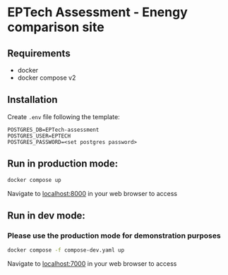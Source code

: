 # EPTech Assessment - Enengy comparison site

## Requirements
- docker
- docker compose v2

## Installation

Create `.env` file following the template:

```
POSTGRES_DB=EPTech-assessment
POSTGRES_USER=EPTECH
POSTGRES_PASSWORD=<set postgres password>
```

## Run in production mode:

```bash
docker compose up
```
Navigate to <localhost:8000> in your web browser to access

## Run in dev mode:
### Please use the production mode for demonstration purposes

```bash
docker compose -f compose-dev.yaml up
```

Navigate to <localhost:7000> in your web browser to access